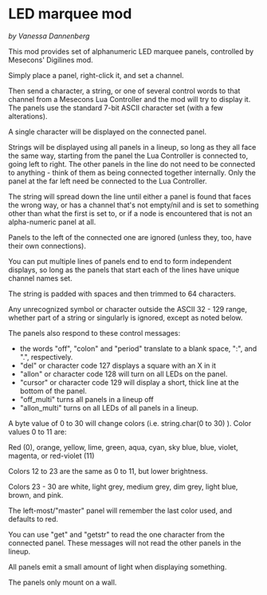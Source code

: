 # LED marquee mod 

*by Vanessa Dannenberg*

This mod provides set of alphanumeric LED marquee panels, controlled by Mesecons' Digilines mod.

Simply place a panel, right-click it, and set a channel.

Then send a character, a string, or one of several control words to that channel from a Mesecons Lua Controller and the mod will try to display it.  The panels use the standard 7-bit ASCII character set (with a few alterations).

A single character will be displayed on the connected panel.

Strings will be displayed using all panels in a lineup, so long as they all face the same way, starting from the panel the Lua Controller is connected to, going left to right.  The other panels in the line do not need to be connected to anything - think of them as being connected together internally.  Only the panel at the far left need be connected to the Lua Controller.

The string will spread down the line until either a panel is found that faces the wrong way, or has a channel that's not empty/nil and is set to something other than what the first is set to, or if a node is encountered that is not an alpha-numeric panel at all.

Panels to the left of the connected one are ignored (unless they, too, have their own connections).

You can put multiple lines of panels end to end to form independent displays, so long as the panels that start each of the lines have unique channel names set.

The string is padded with spaces and then trimmed to 64 characters.

Any unrecognized symbol or character outside the ASCII 32 - 129 range, whether part of a string or singularly is ignored, except as noted below.

The panels also respond to these control messages:

* the words "off", "colon" and "period" translate to a blank space, ":", and ".", respectively.
* "del" or character code 127 displays a square with an X in it
* "allon" or character code 128 will turn on all LEDs on the panel.
* "cursor" or character code 129 will display a short, thick line at the bottom of the panel.
* "off_multi" turns all panels in a lineup off
* "allon_multi" turns on all LEDs of all panels in a lineup.

A byte value of 0 to 30 will change colors (i.e. string.char(0 to 30) ).  Color values 0 to 11 are:

Red (0), orange, yellow, lime, green, aqua, cyan, sky blue, blue, violet, magenta, or red-violet (11)

Colors 12 to 23 are the same as 0 to 11, but lower brightness.

Colors 23 - 30 are white, light grey, medium grey, dim grey, light blue, brown, and pink.

The left-most/"master" panel will remember the last color used, and defaults to red.

You can use "get" and "getstr" to read the one character from the connected panel.  These messages will not read the other panels in the lineup.

All panels emit a small amount of light when displaying something.

The panels only mount on a wall.
